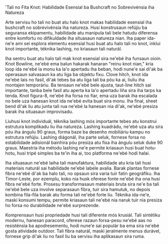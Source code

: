 'Tali no Fita Knot: Habilidade Esensial ba Bushcraft no Sobrevivénsia iha Natureza

Arte servisu ho tali no buat atu halo knot makas habilidade esensial iha bushcraft no sobrevivénsia iha natureza. Husi konstrusaun refújiu ba seguransa ekipamentu, habilidade atu manipula tali bele hatudu diferensa entre komfortu no difikuldade iha situasaun natureza nian. Iha paper ida-ne'e ami sei esplora elementu esensial husi buat atu halo tali no knot, inklui knot importante, téknika lashing, no kriasaun tali naturál.

Iha sentru buat atu halo tali mak knot esensial sira ne'ebé iha funsaun oioin. Knot Bowline, ne'ebé ema balun hakarak hanaran "reinu knot nian," kria loop ida ne'ebé la monu ka la'o apertadu iha beban, hodi nune'e sai di'ak ba operasaun salvasaun ka atu liga ba objektu fixu. Clove hitch, knot ida ne'ebé lais no fasil, di'ak tebes ba atu liga tali ba póu ka ai, liuliu iha montajen temporáriu. Ba tensaun ne'ebé bele ajusta, taut-line hitch sai importante, tanba bele fasil atu aperta ka la'o apertadu liña sira iha tarps ka tenda. Knot figura-8, ne'ebé iha forsa no fiar, ema uza barak iha escalada no bele uza hanesan knot ida ne'ebé evita buat sira monu. Iha final, sheet bend di'ak liu atu junta tali rua ne'ebé la hanesan nia di'ak, ne'ebé presiza barak iha situasaun improvisadu.

Liuhusi knot individuál, téknika lashing mós importante tebes atu konstrui estrutura komplikadu liu iha natureza. Lashing kuadrádu, ne'ebé uza atu sira póu iha ángulu 90 graus, forma baze ba desenho mobiliáriu kampu no estrutura refújiu. Lashing diágonál, iha parte seluk, fornese forsa no estabilidade adisionál bainhira póu presiza atu fixa iha ángulu seluk duke 90 graus. Maestria iha métodu lashing ne'e permite kriasaun husi buat hotu-hotu, husi tripé simples ba te'in iha ai, too platforma ne'ebé hodi halai.

Iha situasaun ne'ebé laiha tali manufaktura, habilidade atu kria tali husi materiais naturál sai habilidade ne'ebé labele avalia. Barak plantas fornese fibra ne'ebé di'ak ba halo tali, no opsaun sira varia tuir fatin geográfiku. Iha Timor-Leste, por ezemplu, koko nia husk oferese fonte ne'ebé iha ona husi fibra ne'ebé forte. Prosesu transformasaun materiais bruta sira ne'e ba tali ne'ebé bele uza involve separasaun fibra, tuir sira hamutuk, no depois kombina fila-fila barak atu forma tali ne'ebé forte liu. Téknika ida-ne'e, maski konsumi tempu, permite kriasaun tali ne'ebé nia naruk tuir nia presiza ho forsa no durabilidade ne'ebé surprezende.

Komprensaun husi propriedade husi tali diferente mós krusiál. Tali sintétiku modernu, hanesan paracord, oferese razaun forsa-pesu ne'ebé aas no resisténsia ba apodresementu, hodi nune'e sai populár ba ema sira ne'ebé gosta atividade outdoor. Tali fibra naturál, maski jeralmente menus durável, fornese grip di'ak liu no fasil liu ba servisu iha aplikasaun sira ruma.